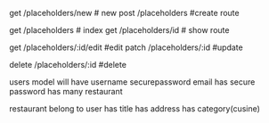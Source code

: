 get /placeholders/new # new
post /placeholders #create route

get /placeholders # index
get /placeholders/id   # show route 

get /placeholders/:id/edit #edit
patch /placeholders/:id #update 

delete /placeholders/:id #delete

users model will have
    username
    securepassword 
    email 
has secure password
has many restaurant

restaurant belong to user
has title 
has address
has category(cusine)






